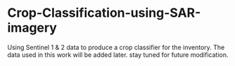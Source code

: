 # Crop-Classification-using-SAR-imagery

Using Sentinel 1 & 2 data to produce a crop classifier for the inventory. The data used in this work will be added later. stay tuned for future modification.
